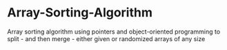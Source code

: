 # Array-Sorting-Algorithm
Array sorting algorithm using pointers and object-oriented programming to split - and then merge - either given or randomized arrays of any size
